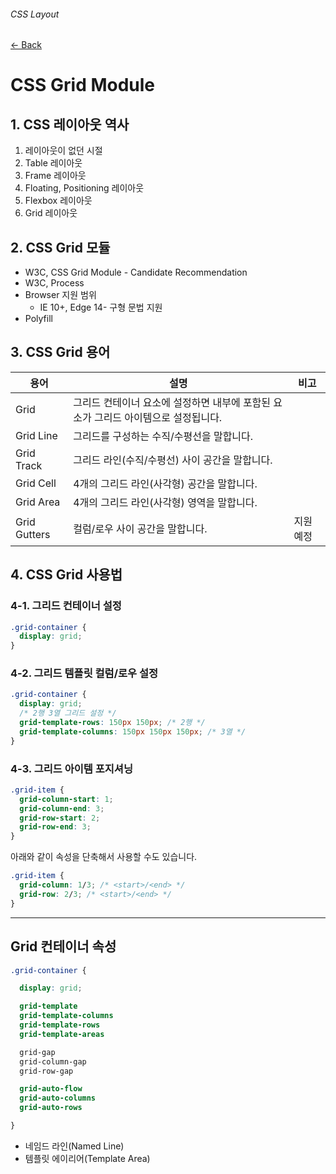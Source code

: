 ###### CSS Layout

[← Back](../README.md)

# CSS Grid Module

## 1. CSS 레이아웃 역사

1. 레이아웃이 없던 시절
1. Table 레이아웃
1. Frame 레이아웃
1. Floating, Positioning 레이아웃
1. Flexbox 레이아웃
1. Grid 레이아웃

## 2. CSS Grid 모듈

- W3C, CSS Grid Module - Candidate Recommendation
- W3C, Process
- Browser 지원 범위
  - IE 10+, Edge 14- 구형 문법 지원
- Polyfill

## 3. CSS Grid 용어

용어 | 설명 | 비고
--- | --- | ---
Grid | 그리드 컨테이너 요소에 설정하면 내부에 포함된 요소가 그리드 아이템으로 설정됩니다. |
Grid Line | 그리드를 구성하는 수직/수평선을 말합니다. |
Grid Track | 그리드 라인(수직/수평선) 사이 공간을 말합니다. |
Grid Cell | 4개의 그리드 라인(사각형) 공간을 말합니다. |
Grid Area | 4개의 그리드 라인(사각형) 영역을 말합니다. |
Grid Gutters | 컬럼/로우 사이 공간을 말합니다. | 지원 예정

## 4. CSS Grid 사용법

### 4-1. 그리드 컨테이너 설정

```css
.grid-container {
  display: grid;
}
```

### 4-2. 그리드 템플릿 컬럼/로우 설정

```css
.grid-container {
  display: grid;
  /* 2행 3열 그리드 설정 */
  grid-template-rows: 150px 150px; /* 2행 */
  grid-template-columns: 150px 150px 150px; /* 3열 */
}
```

### 4-3. 그리드 아이템 포지셔닝

```css
.grid-item {
  grid-column-start: 1;
  grid-column-end: 3;
  grid-row-start: 2;
  grid-row-end: 3;
}
```

아래와 같이 속성을 단축해서 사용할 수도 있습니다.

```css
.grid-item {
  grid-column: 1/3; /* <start>/<end> */
  grid-row: 2/3; /* <start>/<end> */
}
```


---

## Grid 컨테이너 속성

```css
.grid-container {

  display: grid;

  grid-template
  grid-template-columns
  grid-template-rows
  grid-template-areas

  grid-gap
  grid-column-gap
  grid-row-gap

  grid-auto-flow
  grid-auto-columns
  grid-auto-rows

}

```

- 네임드 라인(Named Line)
- 템플릿 에이리어(Template Area)